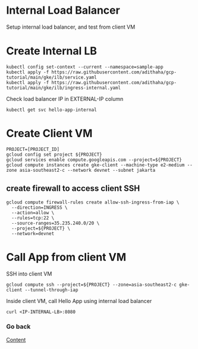 # Internal Load Balancer
Setup internal load balancer, and test from client VM



# Create Internal LB
```
kubectl config set-context --current --namespace=sample-app
kubectl apply -f https://raw.githubusercontent.com/adithaha/gcp-tutorial/main/gke/ilb/service.yaml
kubectl apply -f https://raw.githubusercontent.com/adithaha/gcp-tutorial/main/gke/ilb/ingress-internal.yaml

```
Check load balancer IP in EXTERNAL-IP column
```
kubectl get svc hello-app-internal
```

# Create Client VM
```
PROJECT=[PROJECT_ID]
gcloud config set project ${PROJECT}
gcloud services enable compute.googleapis.com --project=${PROJECT}
gcloud compute instances create gke-client --machine-type e2-medium --zone asia-southeast2-c --network devnet --subnet jakarta
```
## create firewall to access client SSH
```
gcloud compute firewall-rules create allow-ssh-ingress-from-iap \
  --direction=INGRESS \
  --action=allow \
  --rules=tcp:22 \
  --source-ranges=35.235.240.0/20 \
  --project=${PROJECT} \
  --network=devnet
```
# Call App from client VM
SSH into client VM
```
gcloud compute ssh --project=${PROJECT} --zone=asia-southeast2-c gke-client --tunnel-through-iap
```
Inside client VM, call Hello App using internal load balancer
```
curl <IP-INTERNAL-LB>:8080
```

### Go back
[Content](https://github.com/adithaha/temp/blob/main/gke/readme.md)
